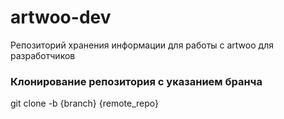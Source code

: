 # artwoo-dev
Репозиторий хранения информации для работы с artwoo для разработчиков

<h3>Клонирование репозитория с указанием бранча</h3>
git clone -b {branch} {remote_repo}
